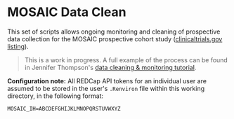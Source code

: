 # MOSAIC Data Clean

This set of scripts allows ongoing monitoring and cleaning of prospective data
collection for the MOSAIC prospective cohort study ([clinicaltrials.gov listing](https://clinicaltrials.gov/ct2/show/NCT03115840)).

> This is a work in progress. A full example of the process can be found in Jennifer Thompson's [data cleaning & monitoring tutorial](https://github.com/jenniferthompson/DataCleanExample).

**Configuration note:** All REDCap API tokens for an individual user are
assumed to be stored in the user's `.Renviron` file within this working
directory, in the following format:

`MOSAIC_IH=ABCDEFGHIJKLMNOPQRSTUVWXYZ`
